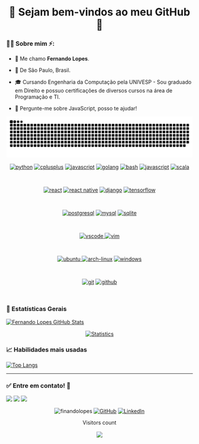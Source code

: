 
# <div align="center">:wave: **Sejam bem-vindos ao meu GitHub** :rocket:</div>


### :raising_hand_man: Sobre mim :zap::

* :wave: Me chamo **Fernando Lopes**.

* :pushpin: De São Paulo, Brasil.

* :mortar_board: Cursando Engenharia da Computação pela UNIVESP - Sou graduado em Direito e possuo certificações de diversos cursos na área de Programação e TI.

* :speech_balloon: Pergunte-me sobre JavaScript, posso te ajudar!

![Snake animation](https://github.com/EdsonSantana93/EdsonSantana93/blob/output/github-contribution-grid-snake.svg)


<p align="center">
<a href="https://github.com/finandolopes"><img src="https://img.shields.io/badge/python-FFFF00.svg?style=for-the-badge&logo=python&logoColor=0768a8&labelColor=ffffff" alt="python"></a>
<a href="https://github.com/finandolopes"><img src="https://img.shields.io/badge/C++-4B0082.svg?style=for-the-badge&logo=c%2B%2B&logoColor=4B0082&labelColor=ffffff" alt="cplusplus"></a>
<a href="https://github.com/finandolopes"><img src="https://img.shields.io/badge/JS-f5f542.svg?style=for-the-badge&logo=javascript&logoColor=f5f542&labelColor=ffffff" alt="javascript"></a>
<a href="https://github.com/finandolopes"><img src="https://img.shields.io/badge/GO-42c8f5.svg?style=for-the-badge&logo=go&logoColor=42c8f5&labelColor=ffffff" alt="golang"></a>
<a href="https://github.com/finandolopes"><img src="https://img.shields.io/badge/BASH-4a5057.svg?style=for-the-badge&logo=gnu-bash&logoColor=4a5057&labelColor=ffffff" alt="bash"></a>
<a href="https://github.com/finandolopes"><img src="https://img.shields.io/badge/PHP-6566ba.svg?style=for-the-badge&logo=php&logoColor=6566ba&labelColor=ffffff" alt="javascript"></a>
<a href="https://github.com/finandolopes"><img src="https://img.shields.io/badge/scala-red.svg?style=for-the-badge&logo=scala&logoColor=red&labelColor=ffffff" alt="scala"></a>
</p><br>

<p align="center">					    
<a href="https://github.com/finandolopes"><img src="https://img.shields.io/badge/react-61DAFB.svg?style=for-the-badge&logo=react&logoColor=61DAFB&labelColor=ffffff" alt="react"></a>
<a href="https://github.com/finandolopes"><img src="https://img.shields.io/badge/React Native-3aabe8.svg?style=for-the-badge&logo=react&logoColor=3aabe8&labelColor=ffffff" alt="react native"></a>
<a href="https://github.com/finandolopes"><img src="https://img.shields.io/badge/django-47474f.svg?style=for-the-badge&logo=django&logoColor=black&labelColor=ffffff" alt="django"></a>
<a href="https://github.com/finandolopes"><img src="https://img.shields.io/badge/tensorflow-FF6F00.svg?style=for-the-badge&logo=tensorflow&logoColor=FF6F00&labelColor=ffffff" alt="tensorflow"></a>
</p><br>

<p align="center">
<a href="https://github.com/finandolopes"><img src="https://img.shields.io/badge/postgresql-6566ba.svg?style=for-the-badge&logo=postgresql&logoColor=6566ba&labelColor=ffffff" alt="postgresql"></a>
<a href="https://github.com/finandolopes"><img src="https://img.shields.io/badge/mysql-3aabe8.svg?style=for-the-badge&logo=mysql&logoColor=3aabe8&labelColor=ffffff" alt="mysql"></a>
<a href="https://github.com/finandolopes"><img src="https://img.shields.io/badge/sqlite-1daede.svg?style=for-the-badge&logo=sqlite&logoColor=1daede&labelColor=ffffff" alt="sqlite"></a>
</p><br>

<p align="center">
<a href="https://github.com/finandolopes">
<img src="https://img.shields.io/badge/vscode-blue.svg?style=for-the-badge&logo=visual-studio-code&labelColor=ffffff&logoColor=blue" alt="vscode">
</a>
<a href="https://github.com/finandolopes"><img src="https://img.shields.io/badge/vim-darkgreen.svg?style=for-the-badge&logo=vim&logoColor=darkgreen&labelColor=ffffff" alt="vim"></a>
</p><br>

<p align="center">
<a href="https://github.com/finandolopes">
<img src="https://img.shields.io/badge/ubuntu-f7873b.svg?style=for-the-badge&logo=ubuntu&labelColor=ffffff&logoColor=f7873b" alt="ubuntu">
</a>
<a href="https://github.com/finandolopes"><img src="https://img.shields.io/badge/arch-0066cc.svg?style=for-the-badge&logo=arch-linux&logoColor=0066cc&labelColor=ffffff" alt="arch-linux"></a>
<a href="https://github.com/finandolopes"><img src="https://img.shields.io/badge/windows-3795fa.svg?style=for-the-badge&logo=windows&logoColor=3795fa&labelColor=ffffff" alt="windows"></a>
</p><br>

<p align="center">
<a href="https://github.com/finandolopes"><img src="https://img.shields.io/badge/git-F05032.svg?style=for-the-badge&logo=git&logoColor=F05032&labelColor=ffffff" alt="git"></a>
<a href="https://github.com/finandolopes"><img src="https://img.shields.io/badge/github-black.svg?style=for-the-badge&logo=github&logoColor=black&labelColor=ffffff" alt="github"></a>

</p><br>

### :star2: Estatísticas Gerais

[![Fernando Lopes GitHub Stats](https://github-readme-stats.vercel.app/api?username=finandolopes&show_icons=true&count_private=true)](https://github.com/finandolopes)
<p align="center">
<a href="https://github.com/finandolopes">
<img align="center" src="https://github-readme-stats.vercel.app/api?username=finandolopes&show_icons=true&title_color=fff&icon_color=79ff97&text_color=fefefe&bg_color=151515" alt="Statistics"/>
</a></p>

### :chart_with_upwards_trend: Habilidades mais usadas

[![Top Langs](https://github-readme-stats.vercel.app/api/top-langs/?username=finandolopes&layout=compact&theme=radical)](https://github.com/anuraghazra/github-readme-stats)


---

### :white_check_mark: Entre em contato! :speech_balloon:

<div> 
  
  <a href="https://instagram.com/finandolopes.chmod775" target="_blank"><img src="https://img.shields.io/badge/-Instagram-%23E4405F?style=for-the-badge&logo=instagram&logoColor=white"></a>
  <a href = "mailto:fnando0506@gmail.com" target="_blank"><img src="https://img.shields.io/badge/-Gmail-%23333?style=for-the-badge&logo=gmail&logoColor=white"></a>
  <a href="https://www.linkedin.com/in/fernando-lopes-ba1262a5" target="_blank"><img src="https://img.shields.io/badge/-LinkedIn-%230077B5?style=for-the-badge&logo=linkedin&logoColor=white"> </a>
</div>
<p align="center">
 <img src="https://komarev.com/ghpvc/?username=finandolopes" alt="finandolopes" />
 <a href="https://github.com/finandolopes"><img src="https://img.shields.io/github/followers/finandolopes.svg?label=GitHub&style=social" alt="GitHub"></a>
 <a href="https://www.linkedin.com/in/fernando-lopes-ba1262a5/"><img src="https://img.shields.io/badge/LinkedIn--_.svg?style=social&logo=linkedin" alt="LinkedIn"></a>
</p>
<p align="center">Visitors count</p>
<p align="center"><img align="center" src="https://profile-counter.glitch.me/finandolopes/count.svg" /></p><br><br>
</p>
